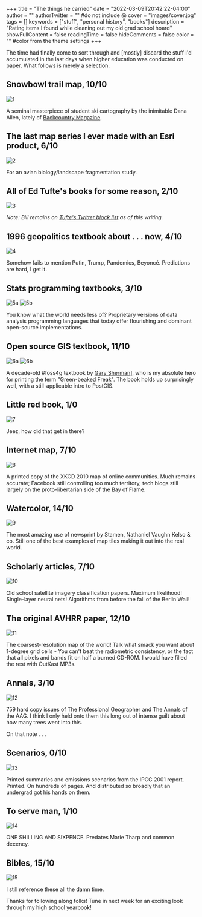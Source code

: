 +++
title = "The things he carried"
date = "2022-03-09T20:42:22-04:00"
author = ""
authorTwitter = "" #do not include @
cover = "images/cover.jpg"
tags = []
keywords = ["stuff", "personal history", "books"]
description = "Rating items I found while cleaning out my old grad school hoard"
showFullContent = false
readingTime = false
hideComments = false
color = "" #color from the theme settings
+++

The time had finally come to sort through and [mostly] discard the stuff I'd accumulated in the last days when higher education was conducted on paper. What follows is merely a selection.

## Snowbowl trail map, 10/10

![1](images/1.jpg)

A seminal masterpiece of student ski cartography by the inimitable Dana Allen, lately of [Backcountry Magazine](https://backcountrymagazine.com/gear/testers-choice-dana-allens-picks/).

## The last map series I ever made with an Esri product, 6/10

![2](images/2.jpg)

For an avian biology/landscape fragmentation study.

## All of Ed Tufte's books for some reason, 2/10

![3](images/3.jpg)

_Note: Bill remains on [Tufte's Twitter block list](https://twitter.com/i/lists/186333465) as of this writing._

## 1996 geopolitics textbook about . . . now, 4/10

![4](images/4.jpg)

Somehow fails to mention Putin, Trump, Pandemics, Beyoncé. Predictions are hard, I get it.

## Stats programming textbooks, 3/10

![5a](images/5a.jpg)
![5b](images/5b.jpg)

You know what the world needs less of? Proprietary versions of data analysis programming languages that today offer flourishing and dominant open-source implementations. 

## Open source GIS textbook, 11/10

![6a](images/6a.jpg)
![6b](images/6b.jpg)

A decade-old #foss4g textbook by [Gary Sherman](https://spatialgalaxy.net/)], who is my absolute hero for printing the term "Green-beaked Freak". The book holds up surprisingly well, with a still-applicable intro to PostGIS.

## Little red book, 1/0

![7](images/7.jpg)

Jeez, how did that get in there?

## Internet map, 7/10

![8](images/8.jpg)

A printed copy of the XKCD 2010 map of online communities. Much remains accurate; Facebook still controlling too much territory, tech blogs still largely on the proto-libertarian side of the Bay of Flame.

## Watercolor, 14/10

![9](images/9.jpg)

The most amazing use of newsprint by Stamen, Nathaniel Vaughn Kelso & co. Still one of the best examples of map tiles making it out into the real world.

## Scholarly articles, 7/10

![10](images/10.jpg)

Old school satellite imagery classification papers. Maximum likelihood! Single-layer neural nets! Algorithms from before the fall of the Berlin Wall! 

## The original AVHRR paper, 12/10

![11](images/11.jpg)

The coarsest-resolution map of the world! Talk what smack you want about 1-degree grid cells - You can't beat the radiometric consistency, or the fact that all pixels and bands fit on half a burned CD-ROM. I would have filled the rest with OutKast MP3s.

## Annals, 3/10

![12](images/12.jpg)

759 hard copy issues of The Professional Geographer and The Annals of the AAG. I think I only held onto them this long out of intense guilt about how many trees went into this.

On that note . . .

## Scenarios, 0/10

![13](images/13.jpg)

Printed summaries and emissions scenarios from the IPCC 2001 report. Printed. On hundreds of pages. And distributed so broadly that an undergrad got his hands on them.

## To serve man, 1/10

![14](images/14.jpg)

ONE SHILLING AND SIXPENCE. Predates Marie Tharp and common decency.

## Bibles, 15/10

![15](images/15.jpg)

I still reference these all the damn time. 

Thanks for following along folks! Tune in next week for an exciting look through my high school yearbook! <Is dragged off stage in a straightjacket>